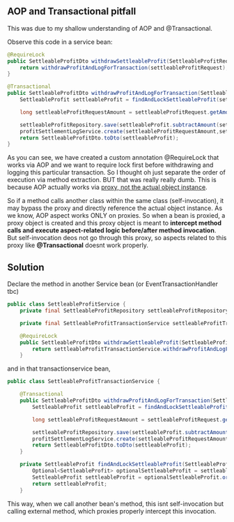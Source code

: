 ## AOP and Transactional pitfall
This was due to my shallow understanding of AOP and @Transactional.

Observe this code in a service bean:
```java
@RequireLock
public SettleableProfitDto withdrawSettleableProfit(SettleableProfitRequest settleableProfitRequest){
    return withdrawProfitAndLogForTransaction(settleableProfitRequest);
}

@Transactional
public SettleableProfitDto withdrawProfitAndLogForTransaction(SettleableProfitRequest settleableProfitRequest) {
    SettleableProfit settleableProfit = findAndLockSettleableProfit(settleableProfitRequest);

    long settleableProfitRequestAmount = settleableProfitRequest.getAmount();

    settleableProfitRepository.save(settleableProfit.subtractAmount(settleableProfitRequestAmount));
    profitSettlementLogService.create(settleableProfitRequestAmount,settleableProfit);
    return SettleableProfitDto.toDto(settleableProfit);
}
```

As you can see, we have created a custom annotation @RequireLock that works via AOP and we want to require lock first before withdrawing
and logging this particular transaction. So I thought oh just separate the order of execution via method extraction. BUT that was really
really dumb. This is because AOP actually works via [proxy, not the actual object instance](https://github.com/brian6484/CSKnowledge/blob/main/Backend/Spring/AOP/Spring%20AOP%20.md).

So if a method calls another class within the same class (self-invocation), it may bypass the proxy and directly reference the actual object
instance. As we know, AOP aspect works ONLY on proxies. So when a bean is proxied, a proxy object is created and this proxy object is
meant to **intercept method calls and execute aspect-related logic before/after method invocation**. But self-invocation deos not go
through this proxy, so aspects related to this proxy like **@Transactional** doesnt work properly.

## Solution
Declare the method in another Service bean (or EventTransactionHandler tbc)

```java
public class SettleableProfitService {
    private final SettleableProfitRepository settleableProfitRepository;

    private final SettleableProfitTransactionService settleableProfitTransactionService;

    @RequireLock
    public SettleableProfitDto withdrawSettleableProfit(SettleableProfitRequest settleableProfitRequest){
        return settleableProfitTransactionService.withdrawProfitAndLogForTransaction(settleableProfitRequest);
    }
```

and in that transactionservice bean,
```java
public class SettleableProfitTransactionService {

    @Transactional
    public SettleableProfitDto withdrawProfitAndLogForTransaction(SettleableProfitRequest settleableProfitRequest) {
        SettleableProfit settleableProfit = findAndLockSettleableProfit(settleableProfitRequest);

        long settleableProfitRequestAmount = settleableProfitRequest.getAmount();

        settleableProfitRepository.save(settleableProfit.subtractAmount(settleableProfitRequestAmount));
        profitSettlementLogService.create(settleableProfitRequestAmount,settleableProfit);
        return SettleableProfitDto.toDto(settleableProfit);
    }

    private SettleableProfit findAndLockSettleableProfit(SettleableProfitRequest settleableProfitRequest) {
        Optional<SettleableProfit> optionalSettleableProfit = settleableProfitRepository.findByUserId(settleableProfitRequest.getUserId());
        SettleableProfit settleableProfit = optionalSettleableProfit.orElseThrow(() -> new BusinessException(ExceptionStatus.SETTLEABLE_PROFIT_NOT_FOUND));
        return settleableProfit;
    }
```

This way, when we call another bean's method, this isnt self-invocation but calling external method, which proxies properly intercept this
invocation.
